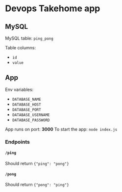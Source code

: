 # Devops Takehome app

## MySQL
MySQL table: `ping_pong`

Table columns:
 - `id`
 - `value`

## App
Env variables:
 - `DATABASE_NAME`
 - `DATABASE_HOST`
 - `DATABASE_PORT`
 - `DATABASE_USERNAME`
 - `DATABASE_PASSWORD`
 
 App runs on port: **3000**
 To start the app: `node index.js`
 
 ### Endpoints
 #### `/ping`
 Should return `{"ping": "pong"}`
 
 #### `/pong`
 Should return `{"pong": "ping"}`
